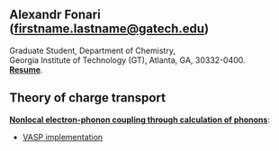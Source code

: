 ## Alexandr Fonari (firstname.lastname@gatech.edu)
Graduate Student, Department of Chemistry,  
Georgia Institute of Technology (GT), Atlanta, GA, 30332-0400.  
[**Resume**](https://github.com/alexandr-fonari/Main/blob/master/Resume.md).

## Theory of charge transport
[**Nonlocal electron-phonon coupling through calculation of phonons**](https://github.com/alexandr-fonari/Main/blob/master/nonlocal-e-ph-phonons.md):
 - [VASP implementation](https://github.com/alexandr-fonari/Main/blob/master/VASP/README.md)
